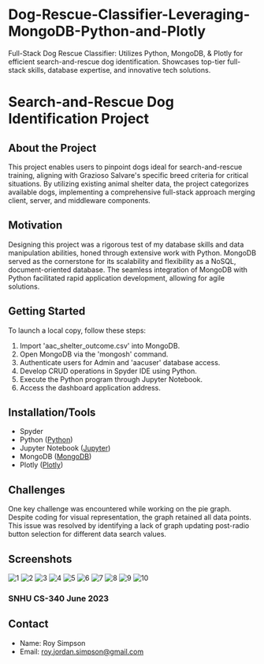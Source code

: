 # Dog-Rescue-Classifier-Leveraging-MongoDB-Python-and-Plotly
Full-Stack Dog Rescue Classifier: Utilizes Python, MongoDB, &amp; Plotly for efficient search-and-rescue dog identification. Showcases top-tier full-stack skills, database expertise, and innovative tech solutions.

# Search-and-Rescue Dog Identification Project

## About the Project
This project enables users to pinpoint dogs ideal for search-and-rescue training, aligning with Grazioso Salvare's specific breed criteria for critical situations. By utilizing existing animal shelter data, the project categorizes available dogs, implementing a comprehensive full-stack approach merging client, server, and middleware components.

## Motivation
Designing this project was a rigorous test of my database skills and data manipulation abilities, honed through extensive work with Python. MongoDB served as the cornerstone for its scalability and flexibility as a NoSQL, document-oriented database. The seamless integration of MongoDB with Python facilitated rapid application development, allowing for agile solutions.

## Getting Started
To launch a local copy, follow these steps:
1. Import 'aac_shelter_outcome.csv' into MongoDB.
2. Open MongoDB via the 'mongosh' command.
3. Authenticate users for Admin and 'aacuser' database access.
4. Develop CRUD operations in Spyder IDE using Python.
5. Execute the Python program through Jupyter Notebook.
6. Access the dashboard application address.

## Installation/Tools
- Spyder 
- Python ([Python](https://www.python.org))
- Jupyter Notebook ([Jupyter](https://jupyter.org))
- MongoDB ([MongoDB](https://www.mongodb.com))
- Plotly ([Plotly](https://plotly.com))

## Challenges
One key challenge was encountered while working on the pie graph. Despite coding for visual representation, the graph retained all data points. This issue was resolved by identifying a lack of graph updating post-radio button selection for different data search values.

## Screenshots 

![1](https://github.com/rjsimpson859/Full-Stack-Dog-Rescue-Classifier-Leveraging-MongoDB-Python-and-Plotly/assets/97195144/382889a2-da2d-4ef4-8a97-ced47348e047)
![2](https://github.com/rjsimpson859/Full-Stack-Dog-Rescue-Classifier-Leveraging-MongoDB-Python-and-Plotly/assets/97195144/1e3ad036-8be0-4b4a-bef9-80547db6f76c)
![3](https://github.com/rjsimpson859/Full-Stack-Dog-Rescue-Classifier-Leveraging-MongoDB-Python-and-Plotly/assets/97195144/f2e02ed0-60a7-4895-9964-ab2952bd5cbc)
![4](https://github.com/rjsimpson859/Full-Stack-Dog-Rescue-Classifier-Leveraging-MongoDB-Python-and-Plotly/assets/97195144/9db3327b-c938-482c-98ca-8623676c846c)
![5](https://github.com/rjsimpson859/Full-Stack-Dog-Rescue-Classifier-Leveraging-MongoDB-Python-and-Plotly/assets/97195144/10c73850-03b1-4ab9-ab2a-a94755cb352c)
![6](https://github.com/rjsimpson859/Full-Stack-Dog-Rescue-Classifier-Leveraging-MongoDB-Python-and-Plotly/assets/97195144/24ce7bfe-fc92-4b93-95bc-9cd8545be432)
![7](https://github.com/rjsimpson859/Full-Stack-Dog-Rescue-Classifier-Leveraging-MongoDB-Python-and-Plotly/assets/97195144/516a94b4-9383-41c3-b7dc-a946646e9ccd)
![8](https://github.com/rjsimpson859/Full-Stack-Dog-Rescue-Classifier-Leveraging-MongoDB-Python-and-Plotly/assets/97195144/e6b6a5df-0f99-490e-815e-c66e194ea666)
![9](https://github.com/rjsimpson859/Full-Stack-Dog-Rescue-Classifier-Leveraging-MongoDB-Python-and-Plotly/assets/97195144/21b3fc60-47ab-413c-b2bd-bfe969b526ec)
![10](https://github.com/rjsimpson859/Full-Stack-Dog-Rescue-Classifier-Leveraging-MongoDB-Python-and-Plotly/assets/97195144/0b59c8ca-77f7-45de-9697-0babbd082798)


### SNHU CS-340 June 2023

## Contact
- Name: Roy Simpson
- Email: roy.jordan.simpson@gmail.com
